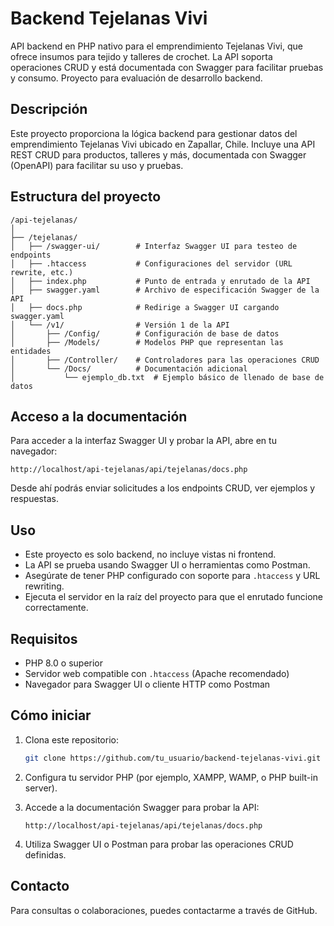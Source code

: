 # Backend Tejelanas Vivi

API backend en PHP nativo para el emprendimiento Tejelanas Vivi, que ofrece insumos para tejido y talleres de crochet. La API soporta operaciones CRUD y está documentada con Swagger para facilitar pruebas y consumo. Proyecto para evaluación de desarrollo backend.

## Descripción

Este proyecto proporciona la lógica backend para gestionar datos del emprendimiento Tejelanas Vivi ubicado en Zapallar, Chile. Incluye una API REST CRUD para productos, talleres y más, documentada con Swagger (OpenAPI) para facilitar su uso y pruebas.

## Estructura del proyecto

```
/api-tejelanas/
│
├── /tejelanas/
│   ├── /swagger-ui/        # Interfaz Swagger UI para testeo de endpoints
│   ├── .htaccess           # Configuraciones del servidor (URL rewrite, etc.)
│   ├── index.php           # Punto de entrada y enrutado de la API
│   ├── swagger.yaml        # Archivo de especificación Swagger de la API
│   ├── docs.php            # Redirige a Swagger UI cargando swagger.yaml
│   └── /v1/                # Versión 1 de la API
│       ├── /Config/        # Configuración de base de datos
│       ├── /Models/        # Modelos PHP que representan las entidades
│       ├── /Controller/    # Controladores para las operaciones CRUD
│       └── /Docs/          # Documentación adicional
│           └── ejemplo_db.txt  # Ejemplo básico de llenado de base de datos
```

## Acceso a la documentación

Para acceder a la interfaz Swagger UI y probar la API, abre en tu navegador:

```
http://localhost/api-tejelanas/api/tejelanas/docs.php
```

Desde ahí podrás enviar solicitudes a los endpoints CRUD, ver ejemplos y respuestas.

## Uso

- Este proyecto es solo backend, no incluye vistas ni frontend.
- La API se prueba usando Swagger UI o herramientas como Postman.
- Asegúrate de tener PHP configurado con soporte para `.htaccess` y URL rewriting.
- Ejecuta el servidor en la raíz del proyecto para que el enrutado funcione correctamente.

## Requisitos

- PHP 8.0 o superior
- Servidor web compatible con `.htaccess` (Apache recomendado)
- Navegador para Swagger UI o cliente HTTP como Postman

## Cómo iniciar

1. Clona este repositorio:
   ```bash
   git clone https://github.com/tu_usuario/backend-tejelanas-vivi.git
   ```

2. Configura tu servidor PHP (por ejemplo, XAMPP, WAMP, o PHP built-in server).

3. Accede a la documentación Swagger para probar la API:
   ```
   http://localhost/api-tejelanas/api/tejelanas/docs.php
   ```

4. Utiliza Swagger UI o Postman para probar las operaciones CRUD definidas.

## Contacto

Para consultas o colaboraciones, puedes contactarme a través de GitHub.
